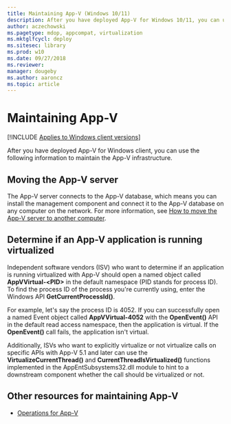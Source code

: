 ```yaml
---
title: Maintaining App-V (Windows 10/11)
description: After you have deployed App-V for Windows 10/11, you can use the following information to maintain the App-V infrastructure.
author: aczechowski
ms.pagetype: mdop, appcompat, virtualization
ms.mktglfcycl: deploy
ms.sitesec: library
ms.prod: w10
ms.date: 09/27/2018
ms.reviewer: 
manager: dougeby
ms.author: aaroncz
ms.topic: article
---
```

# Maintaining App-V

[!INCLUDE [Applies to Windows client versions](../includes/applies-to-windows-client-versions.md)]

After you have deployed App-V for Windows client, you can use the following information to maintain the App-V infrastructure.

## Moving the App-V server

The App-V server connects to the App-V database, which means you can install the management component and connect it to the App-V database on any computer on the network. For more information, see [How to move the App-V server to another computer](appv-move-the-appv-server-to-another-computer.md).

## Determine if an App-V application is running virtualized

Independent software vendors (ISV) who want to determine if an application is running virtualized with App-V should open a named object called **AppVVirtual-&lt;PID&gt;** in the default namespace (PID stands for process ID). To find the process ID of the process you're currently using, enter the Windows API **GetCurrentProcessId()**.

For example, let's say the process ID is 4052. If you can successfully open a named Event object called **AppVVirtual-4052** with the **OpenEvent()** API in the default read access namespace, then the application is virtual. If the **OpenEvent()** call fails, the application isn't virtual.

Additionally, ISVs who want to explicitly virtualize or not virtualize calls on specific APIs with App-V 5.1 and later can use the **VirtualizeCurrentThread()** and **CurrentThreadIsVirtualized()** functions implemented in the AppEntSubsystems32.dll module to hint to a downstream component whether the call should be virtualized or not.





## Other resources for maintaining App-V

* [Operations for App-V](appv-operations.md)
